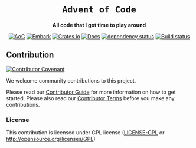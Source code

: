 <!-- Allow this file to not have a first line heading -->
<!-- markdownlint-disable-file MD041 -->

<!-- inline html -->
<!-- markdownlint-disable-file MD033 -->

<div align="center">

<!--- FIXME: Pick an emoji and name your project! --->
# `Advent of Code`

<!--- FIXME: Write short catchy description/tagline of project --->
**All code that I got time to play around**

<!--- FIXME: Update crate, repo and CI workflow names here! Remove any that are not relevant --->
    
[![AoC](https://img.shields.io/badge/embark-open%20source-blueviolet.svg)](https://embark.dev)
[![Embark](https://img.shields.io/badge/discord-ark-%237289da.svg?logo=discord)](https://discord.gg/dAuKfZS)
[![Crates.io](https://img.shields.io/crates/v/rust-gpu.svg)](https://crates.io/crates/rust-gpu)
[![Docs](https://docs.rs/rust-gpu/badge.svg)](https://docs.rs/rust-gpu)
[![dependency status](https://deps.rs/repo/github/Spacial/AoC/status.svg)](https://deps.rs/repo/github/Spacial/AoC)
[![Build status](https://github.com/EmbarkStudios/physx-rs/workflows/CI/badge.svg)](https://github.com/EmbarkStudios/physx-rs/actions)
</div>


## Contribution

[![Contributor Covenant](https://img.shields.io/badge/contributor%20covenant-v1.4-ff69b4.svg)](../main/CODE_OF_CONDUCT.md)

We welcome community contributions to this project.

Please read our [Contributor Guide](CONTRIBUTING.md) for more information on how to get started.
Please also read our [Contributor Terms](CONTRIBUTING.md#contributor-terms) before you make any contributions.


### License

This contribution is licensed under GPL license ([LICENSE-GPL](LICENSE-GPL) or <http://opensource.org/licenses/GPL>)


